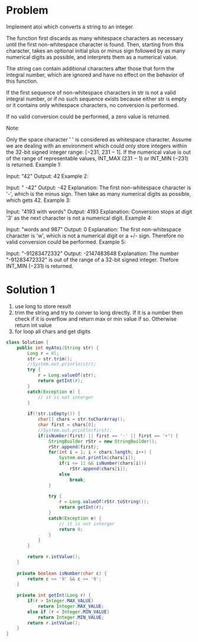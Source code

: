 # Problem

Implement atoi which converts a string to an integer.

The function first discards as many whitespace characters as necessary until the first non-whitespace character is found. Then, starting from this character, takes an optional initial plus or minus sign followed by as many numerical digits as possible, and interprets them as a numerical value.

The string can contain additional characters after those that form the integral number, which are ignored and have no effect on the behavior of this function.

If the first sequence of non-whitespace characters in str is not a valid integral number, or if no such sequence exists because either str is empty or it contains only whitespace characters, no conversion is performed.

If no valid conversion could be performed, a zero value is returned.

Note:

Only the space character ' ' is considered as whitespace character.
Assume we are dealing with an environment which could only store integers within the 32-bit signed integer range: [−231,  231 − 1]. If the numerical value is out of the range of representable values, INT_MAX (231 − 1) or INT_MIN (−231) is returned.
Example 1:

Input: "42"
Output: 42
Example 2:

Input: "   -42"
Output: -42
Explanation: The first non-whitespace character is '-', which is the minus sign.
             Then take as many numerical digits as possible, which gets 42.
Example 3:

Input: "4193 with words"
Output: 4193
Explanation: Conversion stops at digit '3' as the next character is not a numerical digit.
Example 4:

Input: "words and 987"
Output: 0
Explanation: The first non-whitespace character is 'w', which is not a numerical 
             digit or a +/- sign. Therefore no valid conversion could be performed.
Example 5:

Input: "-91283472332"
Output: -2147483648
Explanation: The number "-91283472332" is out of the range of a 32-bit signed integer.
             Thefore INT_MIN (−231) is returned.
             
             
# Solution 1 
1. use long to store result 
2. trim the string and try to conver to long directly. If it is a number then check if it is overflow and return max or min value if so. Otherwise return int value
3. for loop all chars and get digits 

```java
class Solution {
    public int myAtoi(String str) {
        Long r = 0l;
        str = str.trim();
        //System.out.println(str);
        try {
            r = Long.valueOf(str);
            return getInt(r);
        }
        catch(Exception e) {
            // it is not interger
        }
        
        if(!str.isEmpty()) {
            char[] chars = str.toCharArray();
            char first = chars[0];
            //System.out.println(first);
            if(isNumber(first) || first == '-' || first == '+') {
                StringBuilder rStr = new StringBuilder();
                rStr.append(first);
                for(int i = 1; i < chars.length; i++) {
                    System.out.println(chars[i]);
                    if(i <= 11 && isNumber(chars[i]))
                        rStr.append(chars[i]);
                    else 
                        break;
                }
                
                try {
                    r = Long.valueOf(rStr.toString());
                    return getInt(r);
                }
                catch(Exception e) {
                    // it is not interger
                    return 0;
                }
            }
        }
       
        return r.intValue();
    }
    
    private boolean isNumber(char c) {
        return c <= '9' && c >= '0';
    }
    
    private int getInt(Long r) {
        if(r > Integer.MAX_VALUE)
            return Integer.MAX_VALUE;
        else if (r < Integer.MIN_VALUE)
            return Integer.MIN_VALUE;
        return r.intValue();
    }
}
```
